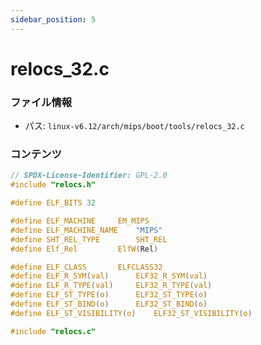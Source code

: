 ```yaml
---
sidebar_position: 5
---
```

# relocs_32.c

### ファイル情報

- パス: `linux-v6.12/arch/mips/boot/tools/relocs_32.c`

### コンテンツ

```c
// SPDX-License-Identifier: GPL-2.0
#include "relocs.h"

#define ELF_BITS 32

#define ELF_MACHINE		EM_MIPS
#define ELF_MACHINE_NAME	"MIPS"
#define SHT_REL_TYPE		SHT_REL
#define Elf_Rel			ElfW(Rel)

#define ELF_CLASS		ELFCLASS32
#define ELF_R_SYM(val)		ELF32_R_SYM(val)
#define ELF_R_TYPE(val)		ELF32_R_TYPE(val)
#define ELF_ST_TYPE(o)		ELF32_ST_TYPE(o)
#define ELF_ST_BIND(o)		ELF32_ST_BIND(o)
#define ELF_ST_VISIBILITY(o)	ELF32_ST_VISIBILITY(o)

#include "relocs.c"

```
